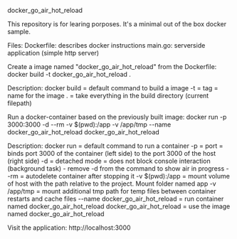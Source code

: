 docker_go_air_hot_reload

This repository is for learing porposes.
It's a minimal out of the box docker sample.

Files:
Dockerfile: describes docker instructions
main.go: serverside application (simple http server)

Create a image named "docker_go_air_hot_reload" from the Dockerfile:
docker build -t docker_go_air_hot_reload .

Description:
docker build = default command to build a image
-t = tag = name for the image
. = take everything in the build directory (current filepath)

Run a docker-container based on the previously built image:
docker run -p 3000:3000 -d --rm -v $(pwd):/app -v /app/tmp --name docker_go_air_hot_reload docker_go_air_hot_reload

Description:
docker run = default command to run a container
-p = port = binds port 3000 of the container (left side) to the port 3000 of the host (right side)
-d = detached mode = does not block console interaction (background task) - remove -d from the command to show air in progress
--rm = autodelete container after stopping it
-v $(pwd):/app = mount volume of host with the path relative to the project. Mount folder named app
-v /app/tmp = mount additional tmp path for temp files between container restarts and cache files
--name docker_go_air_hot_reload = run container named docker_go_air_hot_reload
docker_go_air_hot_reload = use the image named docker_go_air_hot_reload

Visit the application:
http://localhost:3000